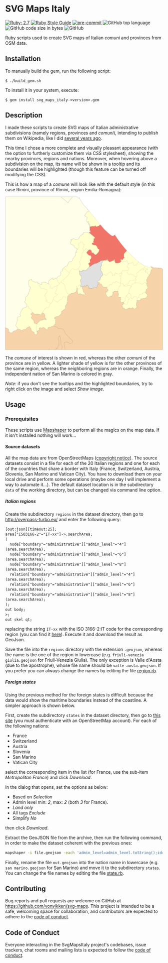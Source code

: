 # SVG Maps Italy
[![Ruby: 2.7](https://img.shields.io/badge/Ruby-2.7-orange)](https://www.ruby-lang.org/)
[![Ruby Style Guide](https://img.shields.io/badge/code_style-rubocop-brightgreen.svg)](https://github.com/rubocop-hq/rubocop)
[![pre-commit](https://img.shields.io/badge/pre--commit-enabled-brightgreen?logo=pre-commit&logoColor=white)](https://github.com/pre-commit/pre-commit)
![GitHub top language](https://img.shields.io/github/languages/top/Vonvikken/svg-maps)
![GitHub code size in bytes](https://img.shields.io/github/languages/code-size/Vonvikken/svg-maps)
![GitHub](https://img.shields.io/github/license/Vonvikken/svg-maps)

Ruby scripts used to create SVG maps of Italian _comuni_ and provinces from OSM data.

## Installation

To manually build the gem, run the following script:

    $ ./build_gem.sh

To install it in your system, execute:

    $ gem install svg_maps_italy-<version>.gem

## Description
I made these scripts to create SVG maps of Italian administrative subdivisions (namely regions, provinces and _comuni_),
intending to publish them on Wikipedia, like I did
[several years ago](https://commons.wikimedia.org/wiki/File:Map_of_comune_of_Rimini_(province_of_Rimini,_region_Emilia-Romagna,_Italy).svg).

This time I chose a more complete and visually pleasant appearance (with the option to furtherly customize them via CSS
stylesheet), showing the nearby provinces, regions and nations. Moreover, when hovering above a subdivision on the map,
its name will be shown in a tooltip and its boundaries will be highlighted (though this feature can be turned off
modifying the CSS).

This is how a map of a _comune_ will look like with the default style (in this case Rimini, province of Rimini, region
Emilia-Romagna):

<img src="img/Rimini.svg" width="800" alt="Comune of Rimini, province of Rimini, Emilia-Romagna, Italy"/>

The _comune_ of interest is shown in red, whereas the other _comuni_ of the province are in yellow. A lighter shade of
yellow is for the other provinces of the same region, whereas the neighboring regions are in orange. Finally, the 
independent nation of San Marino is colored in gray.

_Note_: if you don't see the tooltips and the highlighted boundaries, try to right click on the image and select _Show
image_.

## Usage

### Prerequisites

These scripts use [Mapshaper](mbloch/mapshaper) to perform all the magics on the map data. If it isn't installed
nothing will work...

#### Source datasets
All the map data are from OpenStreetMaps ([copyright notice](https://www.openstreetmap.org/copyright)). The source
datasets consist in a file for each of the 20 Italian regions and one for each of the countries that share a border
with Italy (France, Switzerland, Austria, Slovenia, San Marino and Vatican City). You have to download them on your
local drive and perform some operations (maybe one day I will implement a way to automate it...). The default 
dataset location is in the subdirectory `data` of the working directory, but can be changed via command line option.

##### Italian regions
Create the subdirectory `regions` in the dataset directory, then go to http://overpass-turbo.eu/ and enter the
following query:

```
[out:json][timeout:25];
area["ISO3166-2"="IT-xx"]->.searchArea;
(
  node["boundary"="administrative"]["admin_level"="4"](area.searchArea);
  node["boundary"="administrative"]["admin_level"="6"](area.searchArea);
  node["boundary"="administrative"]["admin_level"="8"](area.searchArea);
  relation["boundary"="administrative"]["admin_level"="4"](area.searchArea);
  relation["boundary"="administrative"]["admin_level"="6"](area.searchArea);
  relation["boundary"="administrative"]["admin_level"="8"](area.searchArea);
);
out body;
>;
out skel qt;
```

replacing the string `IT-xx` with the ISO 3166-2:IT code for the corresponding region (you can find it 
[here](https://it.wikipedia.org/wiki/ISO_3166-2:IT#Regioni)). Execute it and download the result as GeoJson.

Save the file into the `regions` directory with the extension `.geojson`, whereas the name is the one
of the region in lowercase (e.g. `friuli-venezia giulia.geojson` for Friuli-Venezia Giulia). The only
exception is Valle d'Aosta (due to the apostrophe), whose file name should be `valle aosta.geojson`.
If you prefer you can always change the names by editing the file [region.rb](lib/svg_maps_italy/region.rb).

##### Foreign states
Using the previous method for the foreign states is difficult because the data would show the maritime
boundaries instead of the coastline. A simpler approach is shown below.

First, create the subdirectory `states` in the dataset directory, then go to 
[this site](https://osm-boundaries.com/Map) (you must authenticate with an OpenStreetMap account).
For each of the following nations:
- France
- Switzerland
- Austria
- Slovenia
- San Marino
- Vatican City

select the corresponding item in the list (for France, use the sub-item _Metropolitan France_) and 
click _Download_.

In the dialog that opens, set the options as below:
- Based on _Selection_
- Admin level min: _2_, max: _2_ (both _3_ for France).
- _Land only_
- All tags _Exclude_
- Simplify _No_

then click _Download_.

Extract the GeoJSON file from the archive, then run the following command, in order to make the 
dataset coherent with the previous ones:
```bash
mapshaper -i file.geojson -each 'admin_level=admin_level.toString();id=id.toString()' -rename-fields @id=id -o out.geojson
```

Finally, rename the file `out.geojson` into the nation name in lowercase (e.g. `san marino.geojson`
for San Marino) and move it to the subdirectory `states`. You can change the file names by editing
the file [state.rb](lib/svg_maps_italy/state.rb). 

## Contributing

Bug reports and pull requests are welcome on GitHub at https://github.com/vonvikken/svg-maps. This project is
intended to be a safe, welcoming space for collaboration, and contributors are expected to adhere to the
[code of conduct](https://github.com/vonvikken/svg-maps/blob/master/CODE_OF_CONDUCT.md).


## Code of Conduct

Everyone interacting in the SvgMapsItaly project's codebases, issue trackers, chat rooms and mailing lists is expected
to follow the [code of conduct](https://github.com/vonvikken/svg-maps/blob/master/CODE_OF_CONDUCT.md).
